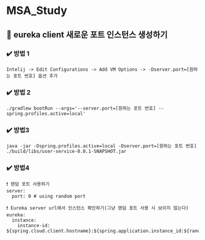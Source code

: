 # MSA_Study


## 📌 eureka client 새로운 포트 인스턴스 생성하기
### ✔️ 방법 1 
```
Intelij -> Edit Configurations -> Add VM Options -> -Dserver.port=[원하는 포트 번호] 옵션 추가
```
### ✔️ 방법 2
```
./gradlew bootRun --args='--server.port=[원하는 포트 번호] --spring.profiles.active=local' 
```
### ✔️ 방법3
```
java -jar -Dspring.profiles.active=local -Dserver.port=[원하는 포트 번호] ./build/libs/user-service-0.0.1-SNAPSHOT.jar
```

### ✔️ 방법4
```
❗️ 랜덤 포트 사용하기
server:
  port: 0 # using random port
  
❗️ Eureka server url에서 인스턴스 확인하기(그냥 랜덤 포트 사용 시 보이지 않는다)
eureka:
  instance:
    instance-id: ${spring.cloud.client.hostname}:${spring.application.instance_id:${random.value}}
```
